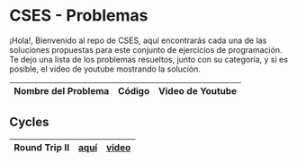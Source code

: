 # CSES - Problemas

¡Hola!, Bienvenido al repo de CSES, aquí encontrarás cada una de las soluciones propuestas para este conjunto de ejercicios de programación. Te dejo una lista de los problemas resueltos, junto con su categoría, y si es posible, el video de youtube mostrando la solución.

<table>
    <thead>
        <tr>
            <th>Nombre del Problema</th>
            <th>Código</th>
            <th>Video de Youtube</th>
        </tr>
    </thead>
</table>

## Cycles

|Round Trip II| [aquí](./Cycles/RoundTripI.cppI) |[video](https://youtu.be/uDCe_6VtW1U)|
|---|---|---|
